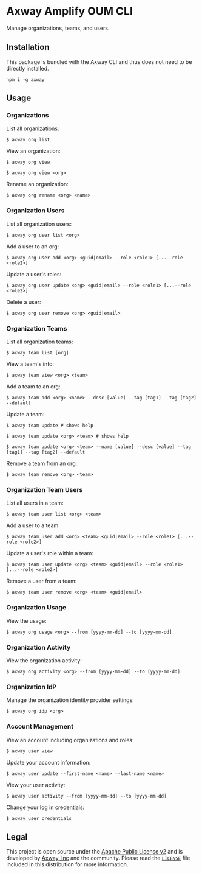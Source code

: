 # Axway Amplify OUM CLI

Manage organizations, teams, and users.

## Installation

This package is bundled with the Axway CLI and thus does not need to be directly installed.

	npm i -g axway

## Usage

### Organizations

List all organizations:

	$ axway org list

View an organization:

	$ axway org view

	$ axway org view <org>

Rename an organization:

	$ axway org rename <org> <name>

### Organization Users

List all organization users:

	$ axway org user list <org>

Add a user to an org:

	$ axway org user add <org> <guid|email> --role <role1> [...--role <role2>]

Update a user's roles:

	$ axway org user update <org> <guid|email> --role <role1> [...--role <role2>]

Delete a user:

	$ axway org user remove <org> <guid|email>

### Organization Teams

List all organization teams:

	$ axway team list [org]

View a team's info:

	$ axway team view <org> <team>

Add a team to an org:

	$ axway team add <org> <name> --desc [value] --tag [tag1] --tag [tag2] --default

Update a team:

	$ axway team update # shows help

	$ axway team update <org> <team> # shows help

	$ axway team update <org> <team> --name [value] --desc [value] --tag [tag1] --tag [tag2] --default

Remove a team from an org:

	$ axway team remove <org> <team>

### Organization Team Users

List all users in a team:

	$ axway team user list <org> <team>

Add a user to a team:

	$ axway team user add <org> <team> <guid|email> --role <role1> [...--role <role2>]

Update a user's role within a team:

	$ axway team user update <org> <team> <guid|email> --role <role1> [...--role <role2>]

Remove a user from a team:

	$ axway team user remove <org> <team> <guid|email>

### Organization Usage

View the usage:

	$ axway org usage <org> --from [yyyy-mm-dd] --to [yyyy-mm-dd]

### Organization Activity

View the organization activity:

	$ axway org activity <org> --from [yyyy-mm-dd] --to [yyyy-mm-dd]

### Organization IdP

Manage the organization identity provider settings:

	$ axway org idp <org>

### Account Management

View an account including organizations and roles:

	$ axway user view

Update your account information:

	$ axway user update --first-name <name> --last-name <name>

View your user activity:

	$ axway user activity --from [yyyy-mm-dd] --to [yyyy-mm-dd]

Change your log in credentials:

	$ axway user credentials

## Legal

This project is open source under the [Apache Public License v2][1] and is developed by
[Axway, Inc](http://www.axway.com/) and the community. Please read the [`LICENSE`][1] file included
in this distribution for more information.

[1]: https://github.com/appcelerator/amplify-tooling/blob/master/packages/amplify-cli-auth/LICENSE
